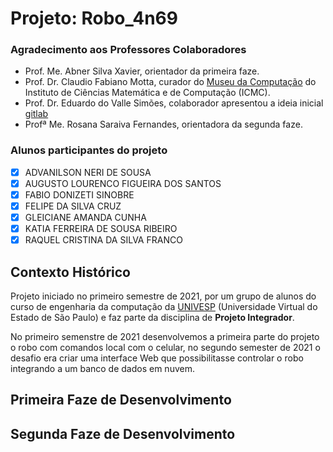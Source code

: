 # Projeto: Robo_4n69

### Agradecimento aos Professores Colaboradores

* Prof. Me. Abner Silva Xavier, orientador da primeira faze.
* Prof. Dr. Claudio Fabiano Motta, curador do [Museu da Computação](https://mc.icmc.usp.br/) do Instituto de Ciências Matemática e de Computação (ICMC).
* Prof. Dr. Eduardo do Valle Simões, colaborador apresentou a ideia inicial [gitlab]( https://gitlab.com/simoesusp/robo-museu/-/tree/master/Orcamento)
* Profª Me. Rosana Saraiva Fernandes, orientadora da segunda faze.

### Alunos participantes do projeto
- [x] ADVANILSON NERI DE SOUSA 
- [x] AUGUSTO LOURENCO FIGUEIRA DOS SANTOS 
- [x] FABIO DONIZETI SINOBRE 
- [x] FELIPE DA SILVA CRUZ 
- [x] GLEICIANE AMANDA CUNHA 
- [x] KATIA FERREIRA DE SOUSA RIBEIRO 
- [x] RAQUEL CRISTINA DA SILVA FRANCO 

## Contexto Histórico

Projeto iniciado no primeiro semestre de 2021, por um grupo de alunos do curso de engenharia da computação da [UNIVESP](https://univesp.br/) (Universidade Virtual do Estado de São Paulo) e faz parte da disciplina de **Projeto Integrador**. 

No primeiro semenstre de 2021 desenvolvemos a primeira parte do projeto o robo com comandos local com o celular, no segundo semester de 2021 o desafio era criar uma interface Web que possibilitasse controlar o robo integrando a um banco de dados em nuvem.

## Primeira Faze de Desenvolvimento


## Segunda Faze de Desenvolvimento
